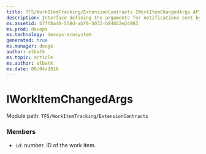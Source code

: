 ```yaml
---
title: TFS/WorkItemTracking/ExtensionContracts IWorkItemChangedArgs API | Extensions for Visual Studio Team Services
description: Interface defining the arguments for notifications sent by the ActiveWorkItemService
ms.assetid: b7ff8a40-558d-abf9-5033-b84652e24903
ms.prod: devops
ms.technology: devops-ecosystem
generated: true
ms.manager: douge
author: elbatk
ms.topic: article
ms.author: elbatk
ms.date: 08/04/2016
---
```


# IWorkItemChangedArgs

Module path: `TFS/WorkItemTracking/ExtensionContracts`


### Members

* `id`: number. ID of the work item.

